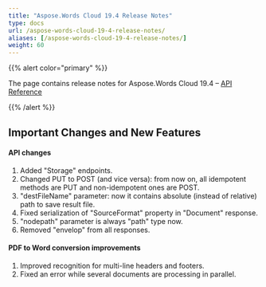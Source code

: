 ```yaml
---
title: "Aspose.Words Cloud 19.4 Release Notes"
type: docs
url: /aspose-words-cloud-19-4-release-notes/
aliases: [/aspose-words-cloud-19-4-release-notes/]
weight: 60
---
```


{{% alert color="primary" %}} 

The page contains release notes for Aspose.Words Cloud 19.4 – [API Reference](https://apireference.aspose.cloud/words/)

{{% /alert %}} 
## Important Changes and New Features
#### API changes
1. Added "Storage" endpoints.
1. Changed PUT to POST (and vice versa): from now on, all idempotent methods are PUT and non-idempotent ones are POST.
1. "destFileName" parameter: now it contains absolute (instead of relative) path to save result file.
1. Fixed serialization of "SourceFormat" property in "Document" response.
1. "nodepath" parameter is always "path" type now.
1. Removed "envelop" from all responses.
#### PDF to Word conversion improvements
1. Improved recognition for multi-line headers and footers.
1. Fixed an error while several documents are processing in parallel.
